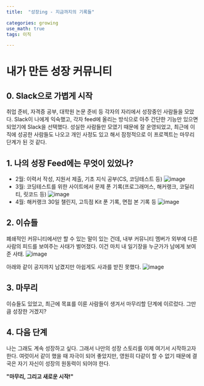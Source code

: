 ```yaml
---
title:	"성장ing - 지금까지의 기록들"

categories: growing
use_math: true
tags: 이직

---
```

# 내가 만든 성장 커뮤니티

## 0. Slack으로 가볍게 시작
취업 준비, 자격증 공부, 대학원 논문 준비 등 각자의 자리에서 성장중인 사람들을 모았다. Slack이 나에게 익숙했고, 각자 feed에 올리는 방식으로 아주 간단한 기능만 있으면 되었기에 Slack을 선택했다. 성실한 사람들만 모였기 때문에 잘 운영되었고, 최근에 이직에 성공한 사람들도 나오고 개인 사정도 있고 해서 잠정적으로 이 프로젝트는 마무리 단계가 된 것 같다.

## 1. 나의 성장 Feed에는 무엇이 있었나?
- 2월: 이력서 작성, 지원서 제출, 기초 지식 공부(CS, 코딩테스트 등)
  ![image](https://user-images.githubusercontent.com/66999574/116197466-c3049d00-a76f-11eb-9af3-8b485bb89f5f.png)
- 3월: 코딩테스트를 위한 사이트에서 문제 푼 기록(프로그래머스, 해커랭크, 코딜리티, 릿코드 등)
  ![image](https://user-images.githubusercontent.com/66999574/116197375-a8cabf00-a76f-11eb-9468-f1f30ba6fca6.png)
- 4월: 해커랭크 30일 챌린지, 고득점 Kit 푼 기록, 면접 본 기록 등
  ![image](https://user-images.githubusercontent.com/66999574/116197553-dc0d4e00-a76f-11eb-954f-98dd1ea5bacd.png)

## 2. 이슈들
폐쇄적인 커뮤니티에서만 할 수 있는 말이 있는 건데, 내부 커뮤니티 멤버가 외부에 다른 사람의 피드를 보여주는 사태가 벌어졌다. 이건 마치 내 일기장을 누군가가 남에게 보여준 사태.
  ![image](https://user-images.githubusercontent.com/66999574/116198964-90f43a80-a771-11eb-84f8-9cc47f4bbafc.png)

아래와 같이 공지까지 남겼지만 아쉽게도 사과를 받진 못했다.
![image](https://user-images.githubusercontent.com/66999574/116197923-4cb46a80-a770-11eb-91e8-685c9fff0562.png)

## 3. 마무리
이슈들도 있었고, 최근에 목표를 이룬 사람들이 생겨서 마무리할 단계에 이르렀다. 그만큼 성장한 거겠지?

## 4. 다음 단계
나는 그래도 계속 성장하고 싶다. 그래서 나만의 성장 스토리를 이제 여기서 시작하고자 한다. 여럿이서 같이 했을 때 자극이 되어 좋았지만, 영원히 다같이 할 수 없기 때문에 결국은 자기 자신이 성장의 원동력이 되어야 한다.

**"마무리, 그리고 새로운 시작!"**

